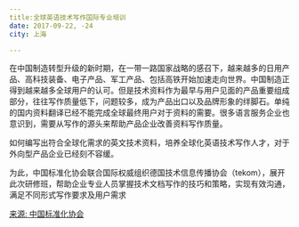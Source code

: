 ```yaml
---
title:全球英语技术写作国际专业培训
date: 2017-09-22, -24
city: 上海

---
```

在中国制造转型升级的新时期，在一带一路国家战略的感召下，越来越多的日用产品、高科技装备、电子产品、军工产品、包括高铁开始加速走向世界。中国制造正得到越来越多全球用户的认可。但是技术资料作为最早与用户见面的产品重要组成部分，往往写作质量低下，问题较多，成为产品出口以及品牌形象的绊脚石。单纯的国内资料翻译已经不能完成全球最终用户对于资料的需要。很多语言服务企业也意识到，需要从写作的源头来帮助产品企业改善资料写作质量。

如何编写出符合全球化需求的英文技术资料，培养全球化英语技术写作人才，对于外向型产品企业已经刻不容缓。

为此，中国标准化协会联合国际权威组织德国技术信息传播协会（tekom），展开此次研修班，帮助企业专业人员掌握技术文档写作的技巧和策略，实现有效沟通，满足不同形式写作要求及用户需求

[来源: 中国标准化协会](http://www.china-cas.org/zxdtxhtz/1274.jhtml)